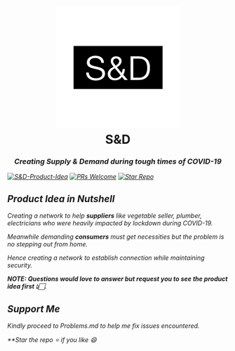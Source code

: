 <h1 align="center">
  <img src="corona-j/corona/static/images/Logo.png"/><br>
  S&D</h1><h3 align = "center"><i>Creating Supply & Demand during tough times of COVID-19<i></h3>
  

[![S&D-Product-Idea](https://img.shields.io/badge/Link-Product--Idea-blue)](https://www.linkedin.com/feed/update/urn:li:activity:6664136420841656320/)
[![PRs Welcome](https://img.shields.io/badge/PRs-welcome-brightgreen.svg)](https://github.com/dhairyaostwal/dokapvt/pulls)
[![Star Repo](https://img.shields.io/badge/Star%20Repo-Yay-yellow)](https://github.com/dhairyaostwal/dokapvt/stargazers)

## Product Idea in Nutshell

Creating a network to help **suppliers** like vegetable seller, plumber, electricians who were heavily impacted by lockdown during COVID-19.

Meanwhile demanding **consumers** must get necessities but the problem is no stepping out from home.

*Hence creating a network to establish connection while maintaining security*.

**NOTE: Questions would love to answer but request you to see the product idea first 👆🏻.**

## Support Me

Kindly proceed to Problems.md to help me fix issues encountered.

**Star the repo ⭐️ if you like 😄


